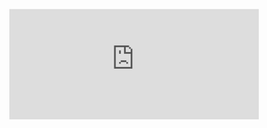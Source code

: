 <iframe src="https://jingyizhao01.grafana.net/d-solo/jirsvqz/option-data?orgId=1&from=1751353200000&to=1759301999999&timezone=browser&var-underlying_asset=CRWV&var-EXP_DATE=1754711940000&panelId=16&__feature.dashboardSceneSolo=true" width="450" height="200" frameborder="0"></iframe>
